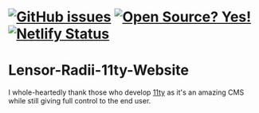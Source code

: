 # [![GitHub issues](https://img.shields.io/github/issues/Naereen/StrapDown.js.svg)](https://github.com/LensPlaysGames/Lensor-Radii-11ty-Website/issues/) [![Open Source? Yes!](https://badgen.net/badge/Open%20Source%20%3F/Yes%21/blue?icon=github)](https://github.com/Naereen/badges/) [![Netlify Status](https://api.netlify.com/api/v1/badges/2db19c3c-3bb1-4eb5-bb7a-fd4fedeb758b/deploy-status)](https://app.netlify.com/sites/lensor-radii-11ty/deploys)

# Lensor-Radii-11ty-Website 

I whole-heartedly thank those who develop [11ty](https://github.com/11ty) as it's an amazing CMS while still giving full control to the end user.
